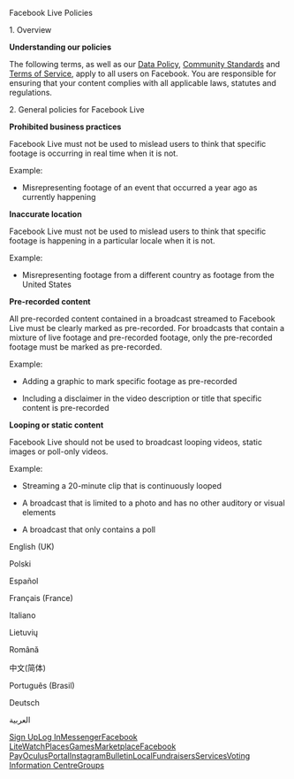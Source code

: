 Facebook Live Policies

1\. Overview

**Understanding our policies**

The following terms, as well as our [Data Policy](https://www.facebook.com/about/privacy/), [Community Standards](https://www.facebook.com/communitystandards/) and [Terms of Service](https://www.facebook.com/legal/terms), apply to all users on Facebook. You are responsible for ensuring that your content complies with all applicable laws, statutes and regulations.

2\. General policies for Facebook Live

**Prohibited business practices**

Facebook Live must not be used to mislead users to think that specific footage is occurring in real time when it is not.

Example:

*   Misrepresenting footage of an event that occurred a year ago as currently happening

**Inaccurate location**

Facebook Live must not be used to mislead users to think that specific footage is happening in a particular locale when it is not.

Example:

*   Misrepresenting footage from a different country as footage from the United States

**Pre-recorded content**

All pre-recorded content contained in a broadcast streamed to Facebook Live must be clearly marked as pre-recorded. For broadcasts that contain a mixture of live footage and pre-recorded footage, only the pre-recorded footage must be marked as pre-recorded.

Example:

*   Adding a graphic to mark specific footage as pre-recorded

*   Including a disclaimer in the video description or title that specific content is pre-recorded

**Looping or static content**

Facebook Live should not be used to broadcast looping videos, static images or poll-only videos.

Example:

*   Streaming a 20-minute clip that is continuously looped

*   A broadcast that is limited to a photo and has no other auditory or visual elements

*   A broadcast that only contains a poll

English (UK)

Polski

Español

Français (France)

Italiano

Lietuvių

Română

中文(简体)

Português (Brasil)

Deutsch

العربية

[Sign Up](https://www.facebook.com/reg/)[Log In](https://www.facebook.com/login/)[Messenger](https://l.facebook.com/l.php?u=https%3A%2F%2Fmessenger.com%2F&h=AT1LmZpb6T0TpDb2iP0IISJrG4Ib5teU_QlNTnfUTN04JPEJa0JEl_EzEmtGpNf3H3DvOavlej2qYVtjWUL0vjmOOvJ_5n1tOz0uaiB3povam0CBDdJ2zvtGtsfJqD3Rk2hW11fEOjS4N4tPhk7javwmeIBJ-YexroehEw)[Facebook Lite](https://www.facebook.com/lite/)[Watch](https://en-gb.facebook.com/watch/)[Places](https://www.facebook.com/places/)[Games](https://www.facebook.com/games/)[Marketplace](https://www.facebook.com/marketplace/)[Facebook Pay](https://pay.facebook.com/)[Oculus](https://l.facebook.com/l.php?u=https%3A%2F%2Fwww.oculus.com%2F&h=AT1LmZpb6T0TpDb2iP0IISJrG4Ib5teU_QlNTnfUTN04JPEJa0JEl_EzEmtGpNf3H3DvOavlej2qYVtjWUL0vjmOOvJ_5n1tOz0uaiB3povam0CBDdJ2zvtGtsfJqD3Rk2hW11fEOjS4N4tPhk7javwmeIBJ-YexroehEw)[Portal](https://portal.facebook.com/)[Instagram](https://l.facebook.com/l.php?u=https%3A%2F%2Fwww.instagram.com%2F&h=AT1LmZpb6T0TpDb2iP0IISJrG4Ib5teU_QlNTnfUTN04JPEJa0JEl_EzEmtGpNf3H3DvOavlej2qYVtjWUL0vjmOOvJ_5n1tOz0uaiB3povam0CBDdJ2zvtGtsfJqD3Rk2hW11fEOjS4N4tPhk7javwmeIBJ-YexroehEw)[Bulletin](https://www.bulletin.com/)[Local](https://www.facebook.com/local/lists/245019872666104/)[Fundraisers](https://www.facebook.com/fundraisers/)[Services](https://www.facebook.com/biz/directory/)[Voting Information Centre](https://www.facebook.com/votinginformationcenter/?entry_point=c2l0ZQ%3D%3D)[Groups](https://www.facebook.com/groups/explore/)